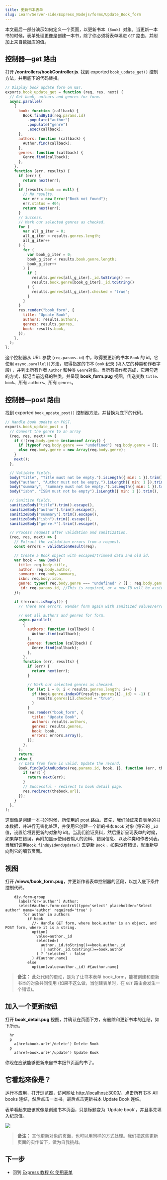 ```yaml
---
title: 更新书本表单
slug: Learn/Server-side/Express_Nodejs/forms/Update_Book_form
---
```


本文最后一部分演示如何定义一个页面，以更新书本（`Book`）对象。当更新一本书的时候，表单处理更像是创建一本书，除了你必须将表单填进 `GET` 路由，并附加上来自数据库的值。

## 控制器—get 路由

打开 **/controllers/bookController.js**. 找到 exported `book_update_get()` 控制方法，并用底下的代码替换。

```js
// Display book update form on GET.
exports.book_update_get = function (req, res, next) {
  // Get book, authors and genres for form.
  async.parallel(
    {
      book: function (callback) {
        Book.findById(req.params.id)
          .populate("author")
          .populate("genre")
          .exec(callback);
      },
      authors: function (callback) {
        Author.find(callback);
      },
      genres: function (callback) {
        Genre.find(callback);
      },
    },
    function (err, results) {
      if (err) {
        return next(err);
      }
      if (results.book == null) {
        // No results.
        var err = new Error("Book not found");
        err.status = 404;
        return next(err);
      }
      // Success.
      // Mark our selected genres as checked.
      for (
        var all_g_iter = 0;
        all_g_iter < results.genres.length;
        all_g_iter++
      ) {
        for (
          var book_g_iter = 0;
          book_g_iter < results.book.genre.length;
          book_g_iter++
        ) {
          if (
            results.genres[all_g_iter]._id.toString() ==
            results.book.genre[book_g_iter]._id.toString()
          ) {
            results.genres[all_g_iter].checked = "true";
          }
        }
      }
      res.render("book_form", {
        title: "Update Book",
        authors: results.authors,
        genres: results.genres,
        book: results.book,
      });
    },
  );
};
```

这个控制器从 URL 参数 (`req.params.id`) 中，取得要更新的书本 `Book` 的 id。它使用 `async.parallel()`方法，取得指定的书本 `Book` 纪录 (填入它的种类和作者字段) ，并列出所有作者 `Author` 和种类 `Genre`对象。当所有操作都完成，它用勾选的方式，标记当前选择的种类，并呈现 **book_form.pug** 视图，传送变数 `title`、`book`、所有 `authors`、所有 `genres`。

## 控制器—post 路由

找到 exported `book_update_post()` 控制器方法，并替换为底下的代码。

```js
// Handle book update on POST.
exports.book_update_post = [
  // Convert the genre to an array
  (req, res, next) => {
    if (!(req.body.genre instanceof Array)) {
      if (typeof req.body.genre === "undefined") req.body.genre = [];
      else req.body.genre = new Array(req.body.genre);
    }
    next();
  },

  // Validate fields.
  body("title", "Title must not be empty.").isLength({ min: 1 }).trim(),
  body("author", "Author must not be empty.").isLength({ min: 1 }).trim(),
  body("summary", "Summary must not be empty.").isLength({ min: 1 }).trim(),
  body("isbn", "ISBN must not be empty").isLength({ min: 1 }).trim(),

  // Sanitize fields.
  sanitizeBody("title").trim().escape(),
  sanitizeBody("author").trim().escape(),
  sanitizeBody("summary").trim().escape(),
  sanitizeBody("isbn").trim().escape(),
  sanitizeBody("genre.*").trim().escape(),

  // Process request after validation and sanitization.
  (req, res, next) => {
    // Extract the validation errors from a request.
    const errors = validationResult(req);

    // Create a Book object with escaped/trimmed data and old id.
    var book = new Book({
      title: req.body.title,
      author: req.body.author,
      summary: req.body.summary,
      isbn: req.body.isbn,
      genre: typeof req.body.genre === "undefined" ? [] : req.body.genre,
      _id: req.params.id, //This is required, or a new ID will be assigned!
    });

    if (!errors.isEmpty()) {
      // There are errors. Render form again with sanitized values/error messages.

      // Get all authors and genres for form.
      async.parallel(
        {
          authors: function (callback) {
            Author.find(callback);
          },
          genres: function (callback) {
            Genre.find(callback);
          },
        },
        function (err, results) {
          if (err) {
            return next(err);
          }

          // Mark our selected genres as checked.
          for (let i = 0; i < results.genres.length; i++) {
            if (book.genre.indexOf(results.genres[i]._id) > -1) {
              results.genres[i].checked = "true";
            }
          }
          res.render("book_form", {
            title: "Update Book",
            authors: results.authors,
            genres: results.genres,
            book: book,
            errors: errors.array(),
          });
        },
      );
      return;
    } else {
      // Data from form is valid. Update the record.
      Book.findByIdAndUpdate(req.params.id, book, {}, function (err, thebook) {
        if (err) {
          return next(err);
        }
        // Successful - redirect to book detail page.
        res.redirect(thebook.url);
      });
    }
  },
];
```

这很像是创建一本书的时候，所使用的 post 路由。首先，我们验证来自表单的书本数据，并进行无害化处理，并使用它创建一个新的书本 `Book` 对象 (将它的 `_id` 值，设置给将要更新的对象的 id)。当我们验证资料，然后重新呈现表单的时候，如果存在错误，再附加显示使用者输入的资料、错误信息、以及种类和作者列表。当我们调用`Book.findByIdAndUpdate()` 去更新 `Book` ，如果没有错误，就重新导向到它的细节页面。

## 视图

打开 **/views/book_form.pug**，并更新作者表单控制器的区段，以加入底下条件控制代码。

```plain
    div.form-group
      label(for='author') Author:
      select#author.form-control(type='select' placeholder='Select author' name='author' required='true' )
        for author in authors
          if book
            //- Handle GET form, where book.author is an object, and POST form, where it is a string.
            option(
              value=author._id
              selected=(
                author._id.toString()==book.author._id
                || author._id.toString()==book.author
              ) ? 'selected' : false
            ) #{author.name}
          else
            option(value=author._id) #{author.name}
```

> **备注：** 此处代码的更动，是为了让书本表单 book_form，能被创建和更新书本的对象共同使用 (如果不这么做，当创建表单时，在 `GET` 路由会发生一个错误)。

## 加入一个更新按钮

打开 **book_detail.pug** 视图，并确认在页面下方，有删除和更新书本的连结，如下所示。

```pug
  hr
  p
    a(href=book.url+'/delete') Delete Book
  p
    a(href=book.url+'/update') Update Book
```

你现在应该能够更新来自书本细节页面的书了。

## 它看起來像是？

运行本应用，打开浏览器，访问网址 <http://localhost:3000/>，点击所有书本 All books 连结，然后点击一本书。最后点击更新书本 Update Book 连结。

表单看起来应该就像是创建书本页面，只是标题变为 'Update book'，并且事先填入纪录值。

![](locallibary_express_book_update_noerrors.png)

> **备注：** 其他更新对象的页面，也可以用同样的方式处理。我们把这些更新页面的实作留下，做为自我挑战。

## 下一步

- 回到 [Express 教程 6: 使用表单](/zh-CN/docs/Learn/Server-side/Express_Nodejs/forms)
